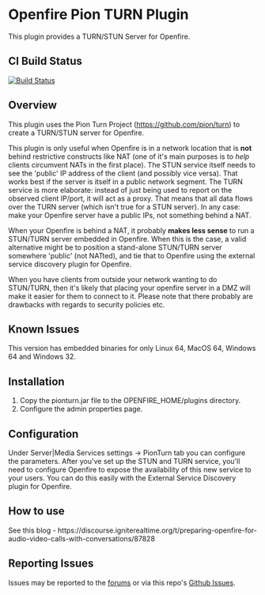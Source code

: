 # Openfire Pion TURN Plugin

This plugin provides a TURN/STUN Server for Openfire.

## CI Build Status

[![Build Status](https://github.com/igniterealtime/openfire-pionturn-plugin/workflows/Java%20CI/badge.svg)](https://github.com/igniterealtime/openfire-pionturn-plugin/actions)

## Overview

This plugin uses the Pion Turn Project (https://github.com/pion/turn) to create a TURN/STUN server for Openfire.

This plugin is only useful when Openfire is in a network location that is **not** behind restrictive constructs like NAT (one of it's main purposes is to *help* clients circumvent NATs in the first place). The STUN service itself needs to see the 'public' IP address of the client (and possibly vice versa). That works best if the server is itself in a public network segment. The TURN service is more elaborate: instead of just being used to report on the observed client IP/port, it will act as a proxy. That means that all data flows over the TURN server (which isn't true for a STUN server). In any case: make your Openfire server have a public IPs, not something behind a NAT.

When your Openfire is behind a NAT, it probably **makes less sense** to run a STUN/TURN server embedded in Openfire.
When this is the case, a valid alternative might be to position a stand-alone STUN/TURN server somewhere 'public' (not NATted), and tie that to Openfire using the external service discovery plugin for Openfire.

When you have clients from outside your network wanting to do STUN/TURN, then it's likely that placing your openfire server in a DMZ will make it easier for them to connect to it. Please note that there probably are drawbacks with regards to security policies etc.

## Known Issues
This version has embedded binaries for only Linux 64, MacOS 64, Windows 64 and Windows 32.
<p>

</p>
<h2>Installation</h2>

<ol>
    <li>Copy the pionturn.jar file to the OPENFIRE_HOME/plugins directory.</li>
    <li>Configure the admin properties page.</li>
</ol>

<h2>Configuration</h2>

Under Server|Media Services settings -> PionTurn tab you can configure the parameters.
After you've set up the STUN and TURN service, you'll need to configure Openfire to expose the availability of this new service to your users. You can do this easily with the External Service Discovery plugin for Openfire.

<h2>How to use</h2>

<p>
See this blog - https://discourse.igniterealtime.org/t/preparing-openfire-for-audio-video-calls-with-conversations/87828
<p/>

## Reporting Issues

Issues may be reported to the [forums](https://discourse.igniterealtime.org) or via this repo's [Github Issues](https://github.com/igniterealtime/openfire-pionturn-plugin).
